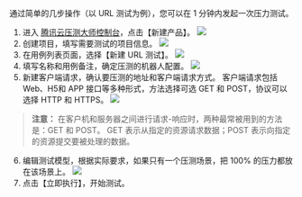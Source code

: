 通过简单的几步操作（以 URL 测试为例），您可以在 1 分钟内发起一次压力测试。

1. 进入 [腾讯云压测大师控制台](https://console.cloud.tencent.com/wetest/master/testcase)，点击【新建产品】。
![](https://mc.qcloudimg.com/static/img/13f16df9b7eb7175d3d5a1b1105add8c/image.png)
2. 创建项目，填写需要测试的项目信息。
![](https://mc.qcloudimg.com/static/img/ab71b7fc8d6a89d3e57861906aee4569/image.png)
3. 在用例列表页面，选择【新建 URL 测试】。
![](https://mc.qcloudimg.com/static/img/cee82032c7e10b36a946eeb972f08f92/image.png)
4. 填写名称和用例备注，确定压测的机器人配置。
![](https://mc.qcloudimg.com/static/img/b1876e776031697bd86ca60fd891d8e9/image.png)
5. 新建客户端请求，确认要压测的地址和客户端请求方式。
客户端请求包括 Web、H5和 APP 接口等多种形式，方法选择可选 GET 和 POST，协议可以选择 HTTP 和 HTTPS。
![](https://mc.qcloudimg.com/static/img/49b20dcc5e7e911b901559aa70fe6eb2/image.png)
>**注意：**
>在客户机和服务器之间进行请求-响应时，两种最常被用到的方法是：GET 和 POST。
>GET 表示从指定的资源请求数据；POST 表示向指定的资源提交要被处理的数据。

6. 编辑测试模型，根据实际要求，如果只有一个压测场景，把 100% 的压力都放在该场景上。
![](https://mc.qcloudimg.com/static/img/aa91d57333d29b82a49f1669c6229cba/image.png)
7. 点击【立即执行】，开始测试。
